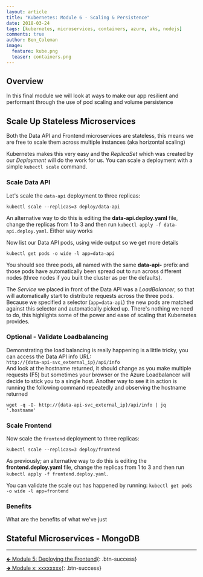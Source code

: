 ```yaml
---
layout: article
title: "Kubernetes: Module 6 - Scaling & Persistence"
date: 2018-03-24
tags: [kubernetes, microservices, containers, azure, aks, nodejs]
comments: true
author: Ben_Coleman
image:
  feature: kube.png
  teaser: containers.png
---
```


## Overview
In this final module we will look at ways to make our app resilient and performant through the use of pod scaling and volume persistence


## Scale Up Stateless Microservices
Both the Data API and Frontend microservices are stateless, this means we are free to scale them across multiple instances (aka horizontal scaling)

Kubernetes makes this very easy and the *ReplicaSet* which was created by our *Deployment* will do the work for us. You can scale a deployment with a simple `kubectl scale` command. 

### Scale Data API
Let's scale the `data-api` deployment to three replicas:
```
kubectl scale --replicas=3 deploy/data-api
```

An alternative way to do this is editing the **data-api.deploy.yaml** file, change the replicas from 1 to 3 and then run `kubectl apply -f data-api.deploy.yaml`. Either way works

Now list our Data API pods, using wide output so we get more details 
```
kubectl get pods -o wide -l app=data-api
```

You should see three pods, all named with the same **data-api-** prefix and those pods have automatically been spread out to run across different nodes (three nodes if you built the cluster as per the defaults). 

The *Service* we placed in front of the Data API was a *LoadBalancer*, so that will automatically start to distribute requests across the three pods. Because we specified a selector (`app=data-api`) the new pods are matched against this selector and automatically picked up. There's nothing we need to do, this highlights some of the power and ease of scaling that Kubernetes provides.

### Optional - Validate Loadbalancing
Demonstrating the load balancing is really happening is a little tricky, you can access the Data API info URL:  
`http://{data-api-svc_external_ip}/api/info`  
And look at the hostname returned, it should change as you make multiple requests (F5) but sometimes your browser or the Azure Loadbalancer will decide to stick you to a single host. Another way to see it in action is running the following command repeatedly and observing the hostname returned

```
wget -q -O- http://{data-api-svc_external_ip}/api/info | jq '.hostname'
```

### Scale Frontend
Now scale the `frontend` deployment to three replicas:
```
kubectl scale --replicas=3 deploy/frontend
```

As previously; an alternative way to do this is editing the **frontend.deploy.yaml** file, change the replicas from 1 to 3 and then run `kubectl apply -f frontend.deploy.yaml`. 

You can validate the scale out has happened by running: `kubectl get pods -o wide -l app=frontend`

### Benefits
What are the benefits of what we've just 

## Stateful Microservices - MongoDB


---

[🡸 Module 5: Deploying the Frontend](../part5){: .btn-success}  
[🡺 Module x: xxxxxxxx](#){: .btn-success}
